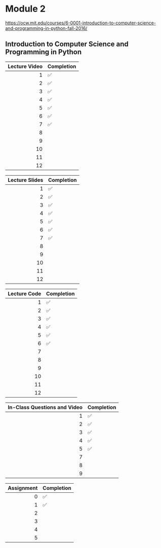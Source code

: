 # Module 2

https://ocw.mit.edu/courses/6-0001-introduction-to-computer-science-and-programming-in-python-fall-2016/

## Introduction to Computer Science and Programming in Python

| Lecture Video | Completion         |
| ------------: | ------------------ |
|             1 | :white_check_mark: |
|             2 | :white_check_mark: |
|             3 | :white_check_mark: |
|             4 | :white_check_mark: |
|             5 | :white_check_mark: |
|             6 | :white_check_mark: |
|             7 | :white_check_mark: |
|             8 |                    |
|             9 |                    |
|            10 |                    |
|            11 |                    |
|            12 |                    |

| Lecture Slides | Completion         |
| -------------: | ------------------ |
|              1 | :white_check_mark: |
|              2 | :white_check_mark: |
|              3 | :white_check_mark: |
|              4 | :white_check_mark: |
|              5 | :white_check_mark: |
|              6 | :white_check_mark: |
|              7 | :white_check_mark: |
|              8 |                    |
|              9 |                    |
|             10 |                    |
|             11 |                    |
|             12 |                    |

| Lecture Code | Completion         |
| -----------: | ------------------ |
|            1 | :white_check_mark: |
|            2 | :white_check_mark: |
|            3 | :white_check_mark: |
|            4 | :white_check_mark: |
|            5 | :white_check_mark: |
|            6 | :white_check_mark: |
|            7 |                    |
|            8 |                    |
|            9 |                    |
|           10 |                    |
|           11 |                    |
|           12 |                    |

| In-Class Questions and Video | Completion         |
| ---------------------------: | ------------------ |
|                            1 | :white_check_mark: |
|                            2 | :white_check_mark: |
|                            3 | :white_check_mark: |
|                            4 | :white_check_mark: |
|                            5 | :white_check_mark: |
|                            7 |                    |
|                            8 |                    |
|                            9 |                    |

| Assignment | Completion         |
| ---------: | ------------------ |
|          0 | :white_check_mark: |
|          1 | :white_check_mark: |
|          2 |                    |
|          3 |                    |
|          4 |                    |
|          5 |                    |
